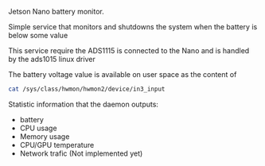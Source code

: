 Jetson Nano battery monitor.

Simple service that monitors and shutdowns the system
when the battery is below some value

This service require the ADS1115 is connected to the
Nano and is handled by the ads1015 linux driver

The battery voltage value is available on user space as the content of

```sh
cat /sys/class/hwmon/hwmon2/device/in3_input
```

Statistic information that the daemon outputs:
- battery
- CPU usage
- Memory usage
- CPU/GPU temperature
- Network trafic (Not implemented yet)
